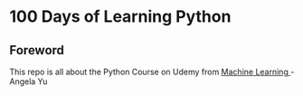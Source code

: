 # 100 Days of Learning Python
## Foreword

This repo is all about the Python Course on Udemy from <a href="https://www.coursera.org/learn/machine-learning"> Machine Learning </a> - Angela Yu

